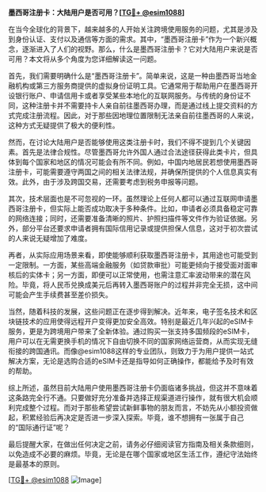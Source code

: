 **墨西哥注册卡：大陆用户是否可用？[[TG💪+ @esim1088](https://t.me/s/esim1088)]**

在当今全球化的背景下，越来越多的人开始关注跨境使用服务的问题，尤其是涉及到身份认证、支付以及通信等方面的需求。其中，“墨西哥注册卡”作为一个新兴概念，逐渐进入了人们的视野。那么，什么是墨西哥注册卡？它对大陆用户来说是否可用？本文将从多个角度为您详细解读这一问题。

首先，我们需要明确什么是“墨西哥注册卡”。简单来说，这是一种由墨西哥当地金融机构或第三方服务商提供的虚拟身份证明工具。它通常用于帮助用户在墨西哥开设银行账户、申请信用卡或者享受某些本地化的互联网服务。与传统的身份证不同，这种注册卡并不需要持卡人亲自前往墨西哥办理，而是通过线上提交资料的方式完成注册流程。因此，对于那些因地理位置限制无法亲自前往墨西哥的人来说，这种方式无疑提供了极大的便利性。

然而，在讨论大陆用户是否能够使用这类注册卡时，我们不得不提到几个关键因素。首先是法律合规性。尽管墨西哥允许外国人通过合法途径获得此类卡片，但具体到每个国家和地区的情况可能会有所不同。例如，中国内地居民若想使用墨西哥注册卡，可能需要遵守两国之间的相关法律法规，并确保所提供的个人信息真实有效。此外，由于涉及跨国交易，还需要考虑到税务申报等问题。

其次，技术层面也是不可忽视的一环。虽然理论上任何人都可以通过互联网申请墨西哥注册卡，但实际上能否成功取决于多种条件。比如，申请者必须具备稳定可靠的网络连接；同时，还需要准备清晰的照片、护照扫描件等文件作为验证依据。另外，部分平台还要求申请者拥有国际信用记录或提供担保人信息，这对于初次尝试的人来说无疑增加了难度。

再者，从实际应用场景来看，即使能够顺利获取墨西哥注册卡，其用途也可能受到一定限制。一方面，某些高端金融服务（如贷款审批）可能更倾向于接受面对面审核后的实体卡；另一方面，即便可以正常使用，也需注意汇率波动带来的潜在风险。毕竟，将人民币兑换成美元后再转入墨西哥账户的过程并非完全无损，这中间可能会产生手续费甚至差价损失。

当然，随着科技的发展，这些问题正在逐步得到解决。近年来，电子签名技术和区块链技术的应用使得远程开户变得更加安全高效。特别是最近几年兴起的eSIM卡服务，更是为跨境用户带来了全新体验。通过购买一张支持多国频段的eSIM卡，用户可以在无需更换手机的情况下自由切换不同的国家网络运营商，从而实现无缝衔接的跨国通讯。而像@esim1088这样的专业团队，则致力于为用户提供一站式解决方案，无论是选购合适的eSIM卡还是指导如何正确操作，都能给予及时有效的帮助。

综上所述，虽然目前大陆用户使用墨西哥注册卡仍面临诸多挑战，但这并不意味着这条路完全行不通。只要做好充分准备并选择正规渠道进行操作，就有很大机会顺利完成整个过程。而对于那些希望尝试新鲜事物的朋友而言，不妨先从小额投资做起，积累经验后再决定是否进一步深入探索。毕竟，谁不想拥有一张属于自己的“国际通行证”呢？

最后提醒大家，在做出任何决定之前，请务必仔细阅读官方指南及相关条款细则，以免造成不必要的麻烦。毕竟，无论是在哪个国家或地区生活工作，遵纪守法始终是最基本的原则。

[[TG💪+ @esim1088](https://t.me/s/esim1088) ![Image](https://i.postimg.cc/4NQfJmqS/Snipaste-2025-05-13-00-14-12.png)]